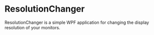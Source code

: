 # ResolutionChanger
ResolutionChanger is a simple WPF application for changing the display resolution of your monitors. 
